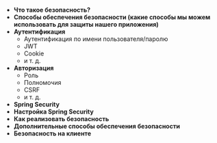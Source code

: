 - **Что такое безопасность?**
- **Способы обеспечения безопасности (какие способы мы можем использовать для защиты нашего приложения)**
- **Аутентификация**
    - Аутентификация по имени пользователя/паролю
    - JWT
    - Cookie
    - и т. д.
- **Авторизация**
    - Роль
    - Полномочия
    - CSRF
    - и т. д.
- **Spring Security**
- **Настройка Spring Security**
- **Как реализовать безопасность**
- **Дополнительные способы обеспечения безопасности**
- **Безопасность на клиенте**